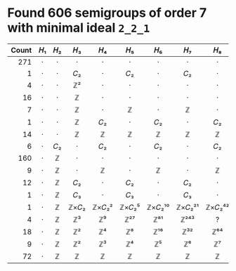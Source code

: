 # Found 606 semigroups of order 7 with minimal ideal `2_2_1`


Count | 𝐻₁ | 𝐻₂ | 𝐻₃ | 𝐻₄ | 𝐻₅ | 𝐻₆ | 𝐻₇ | 𝐻₈ | 𝐻₉ | 𝐻₁₀
--: | :--: | :--: | :--: | :--: | :--: | :--: | :--: | :--: | :--: | :--:
271 | · | · | · | · | · | · | · | · | · | ·
1 | · | · | 𝐶₂ | · | 𝐶₂ | · | 𝐶₂ | · | 𝐶₂ | ·
4 | · | · | ℤ² | · | · | · | · | · | · | ·
16 | · | · | ℤ | · | · | · | · | · | · | ·
7 | · | · | ℤ | · | ℤ | · | ℤ | · | ℤ | ·
1 | · | · | ℤ | 𝐶₂ | · | 𝐶₂ | · | 𝐶₂ | · | 𝐶₂
14 | · | · | ℤ | ℤ | ℤ | ℤ | ℤ | ℤ | ℤ | ℤ
6 | · | 𝐶₂ | · | 𝐶₂ | · | 𝐶₂ | · | 𝐶₂ | · | 𝐶₂
160 | · | ℤ | · | · | · | · | · | · | · | ·
9 | · | ℤ | · | ℤ | · | ℤ | · | ℤ | · | ℤ
12 | · | ℤ | 𝐶₂ | · | 𝐶₂ | · | 𝐶₂ | · | 𝐶₂ | ·
1 | · | ℤ | 𝐶₃ | · | 𝐶₃ | · | 𝐶₃ | · | 𝐶₃ | ·
1 | · | ℤ | ℤ×𝐶₂ | ℤ×𝐶₂² | ℤ×𝐶₂⁵ | ℤ×𝐶₂¹⁰ | ℤ×𝐶₂²¹ | ℤ×𝐶₂⁴² | ℤ×𝐶₂⁸⁵ | ℤ×𝐶₂¹⁷⁰
4 | · | ℤ | ℤ³ | ℤ⁹ | ℤ²⁷ | ℤ⁸¹ | ℤ²⁴³ | ? | ? | ?
18 | · | ℤ | ℤ² | ℤ⁴ | ℤ⁸ | ℤ¹⁶ | ℤ³² | ℤ⁶⁴ | ℤ¹²⁸ | ?
9 | · | ℤ | ℤ² | ℤ³ | ℤ⁴ | ℤ⁵ | ℤ⁶ | ℤ⁷ | ℤ⁸ | ℤ⁹
72 | · | ℤ | ℤ | ℤ | ℤ | ℤ | ℤ | ℤ | ℤ | ℤ
